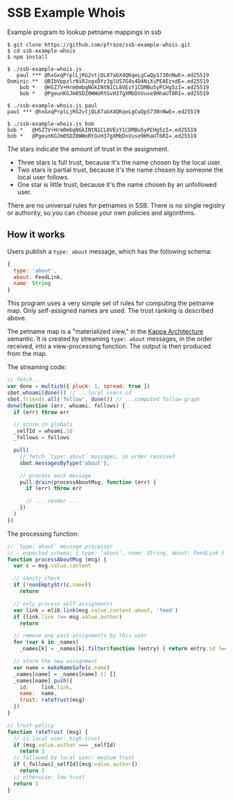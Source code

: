 # SSB Example Whois

Example program to lookup petname mappings in ssb

```
$ git clone https://github.com/pfraze/ssb-example-whois.git
$ cd ssb-example-whois
$ npm install

$ ./ssb-example-whois.js
   paul *** @hxGxqPrplLjRG2vtjQL87abX4QKqeLgCwQpS730nNwE=.ed25519
Dominic **  @BIbVppzlrNiRJogxDYz3glUS7G4s4D4NiXiPEAEzxdE=.ed25519
    bob *   @HSZ7V+Hrm0mbqNGkINtN1CL8VEsY1CDMBu5yPCHg5zI=.ed25519
    bob *   @PgeunKGJm05DZ0WWoRtGvH37gXMbDnVuse9HhaUT6RI=.ed25519

$ ./ssb-example-whois.js paul
paul *** @hxGxqPrplLjRG2vtjQL87abX4QKqeLgCwQpS730nNwE=.ed25519

$ ./ssb-example-whois.js bob
bob *   @HSZ7V+Hrm0mbqNGkINtN1CL8VEsY1CDMBu5yPCHg5zI=.ed25519
bob *   @PgeunKGJm05DZ0WWoRtGvH37gXMbDnVuse9HhaUT6RI=.ed25519
```

The stars indicate the amount of trust in the assignment.
- Three stars is full trust, because it's the name chosen by the local user.
- Two stars is partial trust, because it's the name chosen by someone the local user follows.
- One star is little trust, because it's the name chosen by an unfollowed user.

There are no universal rules for petnames in SSB.
There is no single registry or authority, so you can choose your own policies and algorithms.

## How it works

Users publish a `type: about` message, which has the following schema:

```js
{
  type: 'about',
  about: FeedLink,
  name: String
}
```

This program uses a very simple set of rules for computing the petname map.
Only self-assigned names are used.
The trust ranking is described above.

The petname map is a "materialized view," in the [Kappa Architecture](http://www.kappa-architecture.com/) semantic.
It is created by streaming `type: about` messages, in the order received, into a view-processing function.
The output is then produced from the map.

The streaming code:

```js
// fetch...
var done = multicb({ pluck: 1, spread: true })
sbot.whoami(done()) // ...local users id
sbot.friends.all('follow', done()) // ...computed follow-graph
done(function (err, whoami, follows) {
  if (err) throw err

  // store in globals
  _selfId = whoami.id
  _follows = follows

  pull(
    // fetch `type: about` messages, in order received
    sbot.messagesByType('about'),

    // process each message
    pull.drain(processAboutMsg, function (err) {
      if (err) throw err

      // ... render ...
    })
  )
})
```

The processing function:

```js
// `type: about` message processor
// - expected schema: { type: 'about', name: String, about: FeedLink }
function processAboutMsg (msg) {
  var c = msg.value.content

  // sanity check
  if (!nonEmptyStr(c.name))
    return

  // only process self-assignments
  var link = mlib.link(msg.value.content.about, 'feed')
  if (link.link !== msg.value.author)
    return

  // remove any past assignments by this user
  for (var k in _names)
    _names[k] = _names[k].filter(function (entry) { return entry.id !== link.link })

  // store the new assignment
  var name = makeNameSafe(c.name)
  _names[name] = _names[name] || []
  _names[name].push({
    id:    link.link,
    name:  name,
    trust: rateTrust(msg)
  })
}

// trust-policy
function rateTrust (msg) {
  // is local user: high trust
  if (msg.value.author === _selfId)
    return 3
  // followed by local user: medium trust
  if (_follows[_selfId][msg.value.author])
    return 2
  // otherwise: low trust
  return 1
}
```
